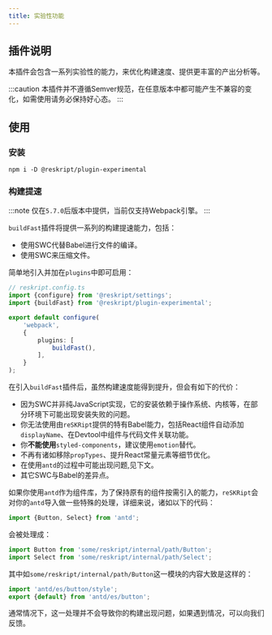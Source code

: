 ```yaml
---
title: 实验性功能
---
```


## 插件说明

本插件会包含一系列实验性的能力，来优化构建速度、提供更丰富的产出分析等。

:::caution
本插件并不遵循Semver规范，在任意版本中都可能产生不兼容的变化，如需使用请务必保持好心态。
:::

## 使用

### 安装

```shell
npm i -D @reskript/plugin-experimental
```

### 构建提速

:::note
仅在`5.7.0`后版本中提供，当前仅支持Webpack引擎。
:::

`buildFast`插件将提供一系列的构建提速能力，包括：

- 使用SWC代替Babel进行文件的编译。
- 使用SWC来压缩文件。

简单地引入并加在`plugins`中即可启用：

```ts
// reskript.config.ts
import {configure} from '@reskript/settings';
import {buildFast} from '@reskript/plugin-experimental';

export default configure(
    'webpack',
    {
        plugins: [
            buildFast(),
        ],
    }
);
```

在引入`buildFast`插件后，虽然构建速度能得到提升，但会有如下的代价：

- 因为SWC并非纯JavaScript实现，它的安装依赖于操作系统、内核等，在部分环境下可能出现安装失败的问题。
- 你无法使用由`reSKRipt`提供的特有Babel能力，包括React组件自动添加`displayName`、在Devtool中组件与代码文件关联功能。
- 你**不能使用**`styled-components`，建议使用`emotion`替代。
- 不再有诸如移除`propTypes`、提升React常量元素等细节优化。
- 在使用`antd`的过程中可能出现问题,见下文。
- 其它SWC与Babel的差异点。

如果你使用`antd`作为组件库，为了保持原有的组件按需引入的能力，`reSKRipt`会对你的`antd`导入做一些特殊的处理，详细来说，诸如以下的代码：

```ts
import {Button, Select} from 'antd';
```

会被处理成：

```ts
import Button from 'some/reskript/internal/path/Button';
import Select from 'some/reskript/internal/path/Select';
```

其中如`some/reskript/internal/path/Button`这一模块的内容大致是这样的：

```js
import 'antd/es/button/style';
export {default} from 'antd/es/button';
```

通常情况下，这一处理并不会导致你的构建出现问题，如果遇到情况，可以向我们反馈。
